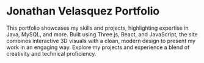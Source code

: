 # Jonathan Velasquez Portfolio

This portfolio showcases my skills and projects, highlighting expertise in Java, MySQL, and more. Built using Three.js, React, and JavaScript, the site combines interactive 3D visuals with a clean, modern design to present my work in an engaging way. Explore my projects and experience a blend of creativity and technical proficiency.

